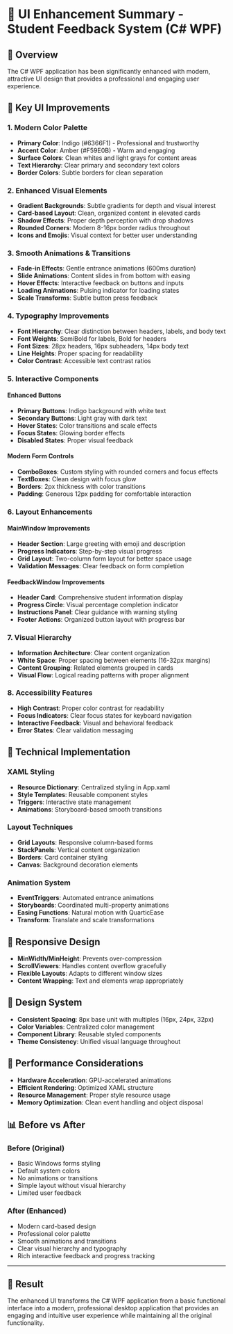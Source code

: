 # 🎨 UI Enhancement Summary - Student Feedback System (C# WPF)

## 🌟 **Overview**
The C# WPF application has been significantly enhanced with modern, attractive UI design that provides a professional and engaging user experience.

## 🎯 **Key UI Improvements**

### 1. **Modern Color Palette**
- **Primary Color**: Indigo (#6366F1) - Professional and trustworthy
- **Accent Color**: Amber (#F59E0B) - Warm and engaging
- **Surface Colors**: Clean whites and light grays for content areas
- **Text Hierarchy**: Clear primary and secondary text colors
- **Border Colors**: Subtle borders for clean separation

### 2. **Enhanced Visual Elements**
- **Gradient Backgrounds**: Subtle gradients for depth and visual interest
- **Card-based Layout**: Clean, organized content in elevated cards
- **Shadow Effects**: Proper depth perception with drop shadows
- **Rounded Corners**: Modern 8-16px border radius throughout
- **Icons and Emojis**: Visual context for better user understanding

### 3. **Smooth Animations & Transitions**
- **Fade-in Effects**: Gentle entrance animations (600ms duration)
- **Slide Animations**: Content slides in from bottom with easing
- **Hover Effects**: Interactive feedback on buttons and inputs
- **Loading Animations**: Pulsing indicator for loading states
- **Scale Transforms**: Subtle button press feedback

### 4. **Typography Improvements**
- **Font Hierarchy**: Clear distinction between headers, labels, and body text
- **Font Weights**: SemiBold for labels, Bold for headers
- **Font Sizes**: 28px headers, 16px subheaders, 14px body text
- **Line Heights**: Proper spacing for readability
- **Color Contrast**: Accessible text contrast ratios

### 5. **Interactive Components**

#### **Enhanced Buttons**
- **Primary Buttons**: Indigo background with white text
- **Secondary Buttons**: Light gray with dark text
- **Hover States**: Color transitions and scale effects
- **Focus States**: Glowing border effects
- **Disabled States**: Proper visual feedback

#### **Modern Form Controls**
- **ComboBoxes**: Custom styling with rounded corners and focus effects
- **TextBoxes**: Clean design with focus glow
- **Borders**: 2px thickness with color transitions
- **Padding**: Generous 12px padding for comfortable interaction

### 6. **Layout Enhancements**

#### **MainWindow Improvements**
- **Header Section**: Large greeting with emoji and description
- **Progress Indicators**: Step-by-step visual progress
- **Grid Layout**: Two-column form layout for better space usage
- **Validation Messages**: Clear feedback on form completion

#### **FeedbackWindow Improvements**
- **Header Card**: Comprehensive student information display
- **Progress Circle**: Visual percentage completion indicator
- **Instructions Panel**: Clear guidance with warning styling
- **Footer Actions**: Organized button layout with progress bar

### 7. **Visual Hierarchy**
- **Information Architecture**: Clear content organization
- **White Space**: Proper spacing between elements (16-32px margins)
- **Content Grouping**: Related elements grouped in cards
- **Visual Flow**: Logical reading patterns with proper alignment

### 8. **Accessibility Features**
- **High Contrast**: Proper color contrast for readability
- **Focus Indicators**: Clear focus states for keyboard navigation
- **Interactive Feedback**: Visual and behavioral feedback
- **Error States**: Clear validation messaging

## 🔧 **Technical Implementation**

### **XAML Styling**
- **Resource Dictionary**: Centralized styling in App.xaml
- **Style Templates**: Reusable component styles
- **Triggers**: Interactive state management
- **Animations**: Storyboard-based smooth transitions

### **Layout Techniques**
- **Grid Layouts**: Responsive column-based forms
- **StackPanels**: Vertical content organization
- **Borders**: Card container styling
- **Canvas**: Background decoration elements

### **Animation System**
- **EventTriggers**: Automated entrance animations
- **Storyboards**: Coordinated multi-property animations
- **Easing Functions**: Natural motion with QuarticEase
- **Transform**: Translate and scale transformations

## 📱 **Responsive Design**
- **MinWidth/MinHeight**: Prevents over-compression
- **ScrollViewers**: Handles content overflow gracefully
- **Flexible Layouts**: Adapts to different window sizes
- **Content Wrapping**: Text and elements wrap appropriately

## 🎨 **Design System**
- **Consistent Spacing**: 8px base unit with multiples (16px, 24px, 32px)
- **Color Variables**: Centralized color management
- **Component Library**: Reusable styled components
- **Theme Consistency**: Unified visual language throughout

## 🚀 **Performance Considerations**
- **Hardware Acceleration**: GPU-accelerated animations
- **Efficient Rendering**: Optimized XAML structure
- **Resource Management**: Proper style resource usage
- **Memory Optimization**: Clean event handling and object disposal

## 📊 **Before vs After**

### **Before (Original)**
- Basic Windows forms styling
- Default system colors
- No animations or transitions
- Simple layout without visual hierarchy
- Limited user feedback

### **After (Enhanced)**
- Modern card-based design
- Professional color palette
- Smooth animations and transitions
- Clear visual hierarchy and typography
- Rich interactive feedback and progress tracking

---

## 🎉 **Result**
The enhanced UI transforms the C# WPF application from a basic functional interface into a modern, professional desktop application that provides an engaging and intuitive user experience while maintaining all the original functionality.
